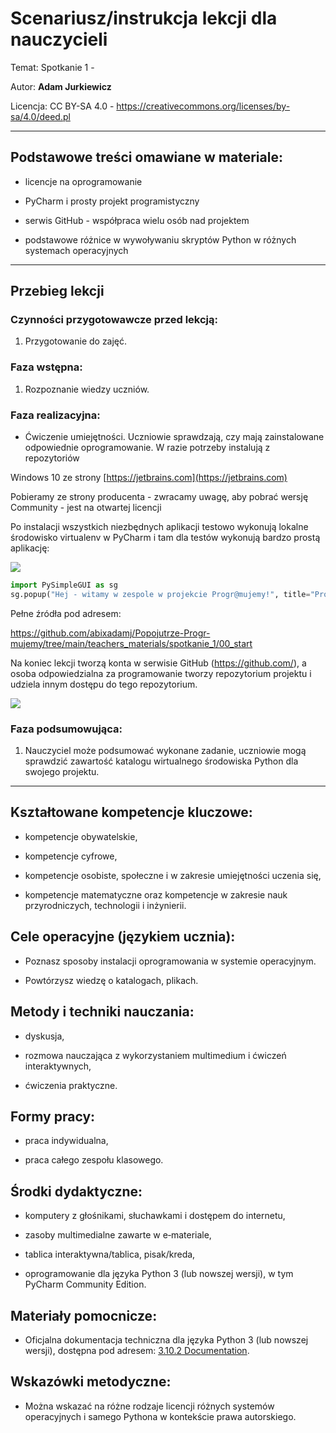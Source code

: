 # Scenariusz/instrukcja lekcji dla nauczycieli

Temat: Spotkanie 1 - 

Autor: **Adam Jurkiewicz**

Licencja: CC BY-SA 4.0 - https://creativecommons.org/licenses/by-sa/4.0/deed.pl

---

## Podstawowe treści omawiane w materiale:

- licencje na oprogramowanie

- PyCharm i prosty projekt programistyczny

- serwis GitHub - współpraca wielu osób nad projektem

- podstawowe różnice w wywoływaniu skryptów Python w różnych systemach operacyjnych

---

## Przebieg lekcji

### Czynności przygotowawcze przed lekcją:

1. Przygotowanie do zajęć. 

### Faza wstępna:

1. Rozpoznanie wiedzy uczniów.

### Faza realizacyjna:

- Ćwiczenie umiejętności. Uczniowie sprawdzają, czy mają zainstalowane odpowiednie oprogramowanie. W razie potrzeby instalują z repozytoriów

Windows 10 ze strony [https://jetbrains.com](https://jetbrains.com)

Pobieramy ze strony producenta - zwracamy uwagę, aby pobrać wersję Community - jest na otwartej licencji 


Po instalacji wszystkich niezbędnych aplikacji testowo wykonują lokalne środowisko virtualenv w PyCharm i tam dla testów wykonują bardzo prostą aplikację:

![](https://lh6.googleusercontent.com/pfdqKykzPGsWBPRkklBS2jvNS_bYmcYEK-RKDdp8QdrQd_SA4WPQZvwdN_1aRfYShnphAEWq3wT3AVrqOC95MEp5-e926fSvHIa9S-w4q16V8Mb-jxf2IMrs-kKjxqHaAbrQY_Mv)

```python
import PySimpleGUI as sg
sg.popup("Hej - witamy w zespole w projekcie Progr@mujemy!", title="Progr@mujemy")
```

Pełne źródła pod adresem: 

https://github.com/abixadamj/Popojutrze-Progr-mujemy/tree/main/teachers_materials/spotkanie_1/00_start

Na koniec lekcji tworzą konta w serwisie GitHub (https://github.com/), a osoba odpowiedzialna za programowanie tworzy repozytorium projektu i udziela innym dostępu do tego repozytorium.

![](https://lh5.googleusercontent.com/xezpBszg-fHeVAYM-9-M5K7TnwgJ93iXLlntWFjZeSFD9UBIqDQgqeo3wncnTGd3dyrp1zm0AxyGH87HQxTiP-h0KfhzNMz7e8465tYYCrK_2K_znDDIxVtzejO1f9rtItlIGK-f)

### Faza podsumowująca:

1. Nauczyciel może podsumować wykonane zadanie, uczniowie mogą sprawdzić zawartość katalogu wirtualnego środowiska Python dla swojego projektu.

----

## Kształtowane kompetencje kluczowe:

- kompetencje obywatelskie,

- kompetencje cyfrowe,

- kompetencje osobiste, społeczne i w zakresie umiejętności uczenia się,

- kompetencje matematyczne oraz kompetencje w zakresie nauk przyrodniczych, technologii i inżynierii.

## Cele operacyjne (językiem ucznia):

- Poznasz sposoby instalacji oprogramowania w systemie operacyjnym.

- Powtórzysz wiedzę o katalogach, plikach.

## Metody i techniki nauczania:

- dyskusja,

- rozmowa nauczająca z wykorzystaniem multimedium i ćwiczeń interaktywnych,

- ćwiczenia praktyczne.

## Formy pracy:

- praca indywidualna,

- praca całego zespołu klasowego.

## Środki dydaktyczne:

- komputery z głośnikami, słuchawkami i dostępem do internetu,

- zasoby multimedialne zawarte w e‑materiale,

- tablica interaktywna/tablica, pisak/kreda,

- oprogramowanie dla języka Python 3 (lub nowszej wersji), w tym PyCharm Community Edition.

## Materiały pomocnicze:

- Oficjalna dokumentacja techniczna dla języka Python 3 (lub nowszej wersji), dostępna pod adresem: [3.10.2 Documentation](https://docs.python.org/).

## Wskazówki metodyczne:

- Można wskazać na różne rodzaje licencji różnych systemów operacyjnych i samego Pythona w kontekście prawa autorskiego.
